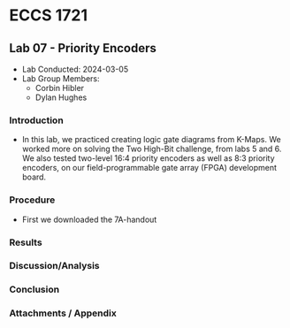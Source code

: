 # ECCS 1721
## Lab 07 - Priority Encoders
- Lab Conducted: 2024-03-05
- Lab Group Members:
	- Corbin Hibler
	- Dylan Hughes
### Introduction
- In this lab, we practiced creating logic gate diagrams from K-Maps. We worked more on solving the Two High-Bit challenge, from labs 5 and 6. We also tested two-level 16:4 priority encoders as well as 8:3 priority encoders, on our field-programmable gate array (FPGA) development board.

### Procedure
- First we downloaded the 7A-handout

### Results


### Discussion/Analysis


### Conclusion


### Attachments / Appendix